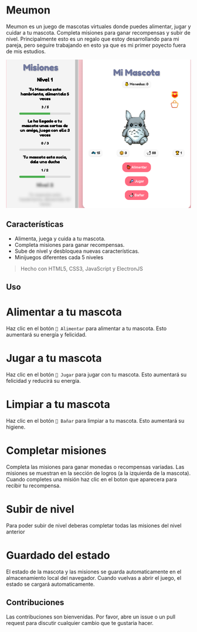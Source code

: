 ﻿# Meumon

Meumon es un juego de mascotas virtuales donde puedes alimentar, jugar y cuidar a tu mascota. Completa misiones para ganar recompensas y subir de nivel.
Principalmente esto es un regalo que estoy desarrollando para mi pareja, pero seguire trabajando en esto ya que es mi primer poyecto fuera de mis estudios.

![Captura del juego](/assets/images/ss.png)


## Características

- Alimenta, juega y cuida a tu mascota.
- Completa misiones para ganar recompensas.
- Sube de nivel y desbloquea nuevas características.
- Minijuegos diferentes cada 5 niveles
> Hecho con HTML5, CSS3, JavaScript y ElectronJS

## Uso

# Alimentar a tu mascota

Haz clic en el botón `🍎 Alimentar` para alimentar a tu mascota. Esto aumentará su energía y felicidad.

# Jugar a tu mascota

Haz clic en el botón `🎾 Jugar` para jugar con tu mascota. Esto aumentará su felicidad y reducirá su energía.

# Limpiar a tu mascota

Haz clic en el botón `🛁 Bañar` para limpiar a tu mascota. Esto aumentará su higiene.

# Completar misiones

Completa las misiones para ganar monedas o recompensas variadas. Las misiones se muestran en la sección de logros (a la izquierda de la mascota). Cuando completes una misión haz clic en el boton que aparecera para recibir tu recompensa.

# Subir de nivel

Para poder subir de nivel deberas completar todas las misiones del nivel anterior

# Guardado del estado

El estado de la mascota y las misiones se guarda automaticamente en el almacenamiento local del navegador. Cuando vuelvas a abrir el juego, el estado se cargará automaticamente.


## Contribuciones

Las contribuciones son bienvenidas. Por favor, abre un issue o un pull request para discutir cualquier cambio que te gustaria hacer.
